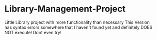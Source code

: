 # Library-Management-Project
Little Library project with more functionality than necessary
This Version has syntax errors somewhere that I haven't found yet and definitely DOES NOT execute! Dont even try!
